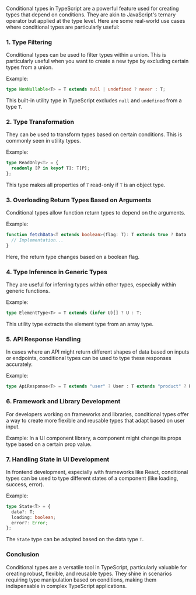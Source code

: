 Conditional types in TypeScript are a powerful feature used for creating types that depend on conditions. They are akin to JavaScript's ternary operator but applied at the type level. Here are some real-world use cases where conditional types are particularly useful:

### 1. Type Filtering

Conditional types can be used to filter types within a union. This is particularly useful when you want to create a new type by excluding certain types from a union.

Example:

```typescript
type NonNullable<T> = T extends null | undefined ? never : T;
```

This built-in utility type in TypeScript excludes `null` and `undefined` from a type `T`.

### 2. Type Transformation

They can be used to transform types based on certain conditions. This is commonly seen in utility types.

Example:

```typescript
type ReadOnly<T> = {
  readonly [P in keyof T]: T[P];
};
```

This type makes all properties of `T` read-only if `T` is an object type.

### 3. Overloading Return Types Based on Arguments

Conditional types allow function return types to depend on the arguments.

Example:

```typescript
function fetchData<T extends boolean>(flag: T): T extends true ? Data : void {
  // Implementation...
}
```

Here, the return type changes based on a boolean flag.

### 4. Type Inference in Generic Types

They are useful for inferring types within other types, especially within generic functions.

Example:

```typescript
type ElementType<T> = T extends (infer U)[] ? U : T;
```

This utility type extracts the element type from an array type.

### 5. API Response Handling

In cases where an API might return different shapes of data based on inputs or endpoints, conditional types can be used to type these responses accurately.

Example:

```typescript
type ApiResponse<T> = T extends "user" ? User : T extends "product" ? Product : Error;
```

### 6. Framework and Library Development

For developers working on frameworks and libraries, conditional types offer a way to create more flexible and reusable types that adapt based on user input.

Example:
In a UI component library, a component might change its props type based on a certain prop value.

### 7. Handling State in UI Development

In frontend development, especially with frameworks like React, conditional types can be used to type different states of a component (like loading, success, error).

Example:

```typescript
type State<T> = {
  data?: T;
  loading: boolean;
  error?: Error;
};
```

The `State` type can be adapted based on the data type `T`.

### Conclusion

Conditional types are a versatile tool in TypeScript, particularly valuable for creating robust, flexible, and reusable types. They shine in scenarios requiring type manipulation based on conditions, making them indispensable in complex TypeScript applications.
